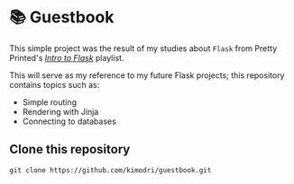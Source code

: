 # 📚 Guestbook

This simple project was the result of my studies about `Flask` from Pretty Printed's [_Intro to Flask_](https://youtube.com/playlist?list=PLXmMXHVSvS-AjwTOtiW1DXFYTgUlrUmHV&si=lBWoNpVA6nIfCqzY) playlist.

This will serve as my reference to my future Flask projects; this repository contains topics such as:
- Simple routing
- Rendering with Jinja
- Connecting to databases

## Clone this repository
```git
git clone https://github.com/kimodri/guestbook.git
```